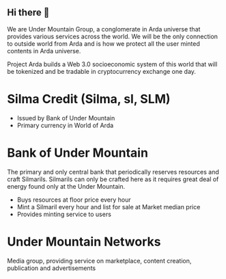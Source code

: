 ## Hi there 👋
We are Under Mountain Group, a conglomerate in Arda universe that provides various services across the world. We will be the only connection to outside world from Arda and is how we protect all the user minted contents in Arda universe.

Project Arda builds a Web 3.0 socioeconomic system of this world that will be tokenized and be tradable in cryptocurrency exchange one day.

Silma Credit (Silma, sl, SLM)
=
- Issued by Bank of Under Mountain
- Primary currency in World of Arda

Bank of Under Mountain
=
The primary and only central bank that periodically reserves resources and craft Silmarils. Silmarils can only be crafted here as it requires great deal of energy found only at the Under Mountain.

- Buys resources at floor price every hour
- Mint a Silmaril every hour and list for sale at Market median price
- Provides minting service to users

Under Mountain Networks
=
Media group, providing service on marketplace, content creation, publication and advertisements
<!--

**Here are some ideas to get you started:**

🙋‍♀️ A short introduction - what is your organization all about?
🌈 Contribution guidelines - how can the community get involved?
👩‍💻 Useful resources - where can the community find your docs? Is there anything else the community should know?
🍿 Fun facts - what does your team eat for breakfast?
🧙 Remember, you can do mighty things with the power of [Markdown](https://docs.github.com/github/writing-on-github/getting-started-with-writing-and-formatting-on-github/basic-writing-and-formatting-syntax)
-->
